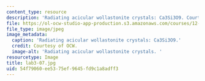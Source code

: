 ```yaml
---
content_type: resource
description: 'Radiating acicular wollastonite crystals: Ca3Si3O9. Courtesy of OCW.'
file: https://ol-ocw-studio-app-production.s3.amazonaws.com/courses/12-108-structure-of-earth-materials-fall-2004/54f79060ee5375ef9645fd9c1a8adff3_lab3-07.jpg
file_type: image/jpeg
image_metadata:
  caption: 'Radiating acicular wollastonite crystals: Ca3Si3O9.'
  credit: Courtesy of OCW.
  image-alt: 'Radiating acicular wollastonite crystals. '
resourcetype: Image
title: lab3-07.jpg
uid: 54f79060-ee53-75ef-9645-fd9c1a8adff3
---
```

